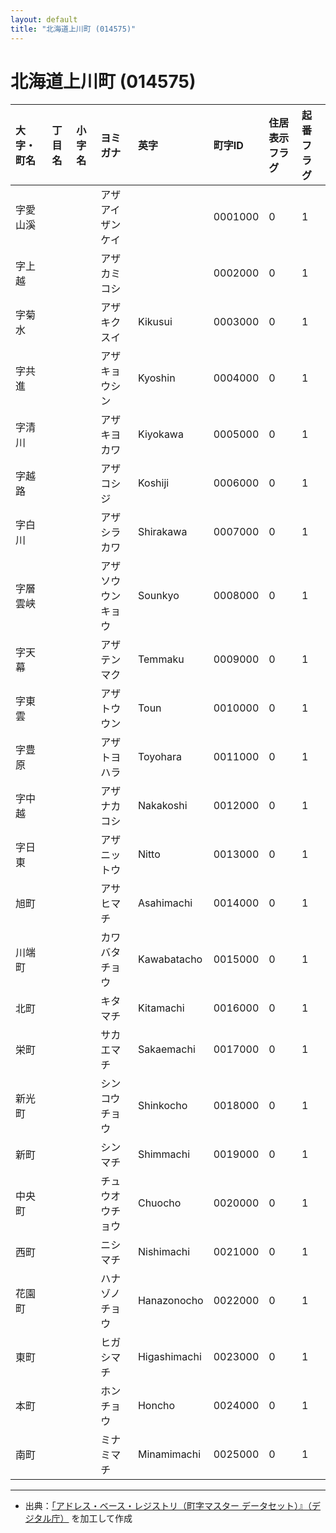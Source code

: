 ```yaml
---
layout: default
title: "北海道上川町 (014575)"
---
```


# 北海道上川町 (014575)

| 大字・町名 | 丁目名 | 小字名 | ヨミガナ | 英字 | 町字ID | 住居表示フラグ | 起番フラグ |
|:---|:---|:---|:---|:---|:---|:---|:---|
| 字愛山溪 |  |  | アザアイザンケイ |  | 0001000 | 0 | 1 |
| 字上越 |  |  | アザカミコシ |  | 0002000 | 0 | 1 |
| 字菊水 |  |  | アザキクスイ | Kikusui | 0003000 | 0 | 1 |
| 字共進 |  |  | アザキョウシン | Kyoshin | 0004000 | 0 | 1 |
| 字清川 |  |  | アザキヨカワ | Kiyokawa | 0005000 | 0 | 1 |
| 字越路 |  |  | アザコシジ | Koshiji | 0006000 | 0 | 1 |
| 字白川 |  |  | アザシラカワ | Shirakawa | 0007000 | 0 | 1 |
| 字層雲峡 |  |  | アザソウウンキョウ | Sounkyo | 0008000 | 0 | 1 |
| 字天幕 |  |  | アザテンマク | Temmaku | 0009000 | 0 | 1 |
| 字東雲 |  |  | アザトウウン | Toun | 0010000 | 0 | 1 |
| 字豊原 |  |  | アザトヨハラ | Toyohara | 0011000 | 0 | 1 |
| 字中越 |  |  | アザナカコシ | Nakakoshi | 0012000 | 0 | 1 |
| 字日東 |  |  | アザニットウ | Nitto | 0013000 | 0 | 1 |
| 旭町 |  |  | アサヒマチ | Asahimachi | 0014000 | 0 | 1 |
| 川端町 |  |  | カワバタチョウ | Kawabatacho | 0015000 | 0 | 1 |
| 北町 |  |  | キタマチ | Kitamachi | 0016000 | 0 | 1 |
| 栄町 |  |  | サカエマチ | Sakaemachi | 0017000 | 0 | 1 |
| 新光町 |  |  | シンコウチョウ | Shinkocho | 0018000 | 0 | 1 |
| 新町 |  |  | シンマチ | Shimmachi | 0019000 | 0 | 1 |
| 中央町 |  |  | チュウオウチョウ | Chuocho | 0020000 | 0 | 1 |
| 西町 |  |  | ニシマチ | Nishimachi | 0021000 | 0 | 1 |
| 花園町 |  |  | ハナゾノチョウ | Hanazonocho | 0022000 | 0 | 1 |
| 東町 |  |  | ヒガシマチ | Higashimachi | 0023000 | 0 | 1 |
| 本町 |  |  | ホンチョウ | Honcho | 0024000 | 0 | 1 |
| 南町 |  |  | ミナミマチ | Minamimachi | 0025000 | 0 | 1 |

---

- 出典：[「アドレス・ベース・レジストリ（町字マスター データセット）』（デジタル庁）](https://www.digital.go.jp/policies/base_registry_address/) を加工して作成